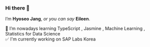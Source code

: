 ### Hi there 👋
I’m **Hyoseo Jang**, *or you can say* **Eileen**.<br>

📖 I’m nowadays learning TypeScript , Jasmine , Machine Learning , Statistics for Data Science<br>
✅ I'm currently working on SAP Labs Korea<br>
